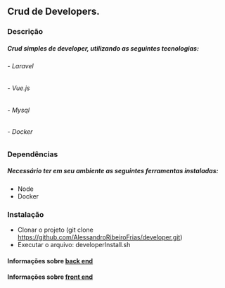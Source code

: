 ## Crud de Developers.

### Descrição
##### Crud simples de developer, utilizando as seguintes tecnologias:
###### - Laravel 
###### - Vue.js
###### - Mysql
###### - Docker

### Dependências 
##### Necessário ter em seu ambiente as seguintes ferramentas instaladas:
- Node
- Docker 
  
### Instalação
- Clonar o projeto (git clone https://github.com/AlessandroRibeiroFrias/developer.git)
- Executar o arquivo: developerInstall.sh
  

#### Informações sobre [back end](https://github.com/AlessandroRibeiroFrias/developer/tree/master/back-end)

#### Informações sobre [front end](https://github.com/AlessandroRibeiroFrias/developer/tree/master/front-end)